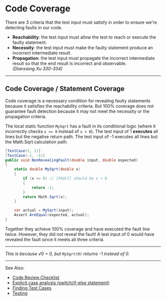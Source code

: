 # Code Coverage

There are 3 criteria that the test input must satisfy in order to ensure we're detecting faults in our code.

- **Reachability**: the test input must allow the test to reach or execute the faulty statement.
- **Necessity**: the test input must make the faulty statement produce an incorrect intermediate result.
- **Propagation**: the test input must propagate the incorrect intermediate result so that the end result is incorrect
  and observable.  
  *(Dianxiang Xu 330-334)*

---

## Code Coverage / Statement Coverage

Code coverage is a necessary condition for revealing faulty statements because it satisfies the reachability criteria.
But 100% coverage does not guarantee fault detection because it may not meet the necessity or the propagation criteria.

The local static function `MySqrt` has a fault in its conditional logic (where it incorrectly checks `x <= 0` instead of
`x < 0`). The test input of 1 **executes** all lines but the negative return path. The test input of -1 executes all
lines but the Math.Sqrt calculation path.

```C#
[TestCase(1, 1)]
[TestCase(-1, -1)]
public void NonRevealingFault(double input, double expected)
{
    static double MySqrt(double x)
    {
        if (x <= 0) // [FAULT] should be x < 0
        {
            return -1;
        }
        return Math.Sqrt(x);
    }

    var actual = MySqrt(input);
    Assert.AreEqual(expected, actual);
}
```

Together they achieve 100% coverage and have executed the fault line twice. However, they did not reveal the fault! A
test input of 0 would have revealed the fault since it meets all three criteria.

---

*This is because √0 = 0, but `MySqrt(0)` returns -1 instead of 0.*

---
See Also:

- [Code Review Checklist](Code-Review-Checklist.md)
- [Explicit case analysis (switch/if-else statement)](Explicit-case-analysis-switch-if-else-statement.md)
- [Finding Test Cases](Finding-Test-Cases.md)
- [Testing](Testing.md)
